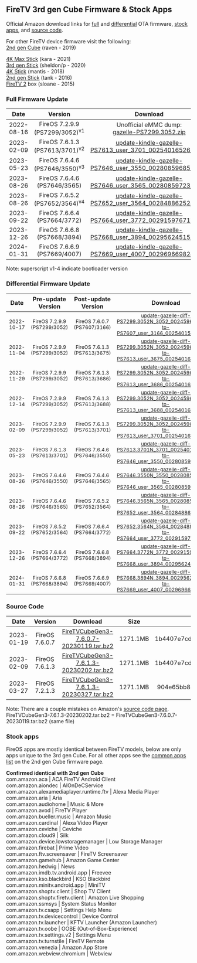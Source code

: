 ## FireTV 3rd gen Cube Firmware & Stock Apps
Official Amazon download links for <a href="#full-firmware-update">full</a> and <a href="#differential-firmware-update">differential</a> OTA firmware, <a href="#stock-apps">stock apps</a>, and <a href="#source-code">source code</a>.  


For other FireTV device firmware visit the following:<br>
<a href="https://github.com/Pro-me3us/raven_firmware">2nd gen Cube</a> (raven - 2019)<br>

<a href="https://forum.xda-developers.com/t/fire-tv-stick-4k-max-kara-firmware-7-2-8-5-diff.4428871/">4K Max Stick</a> (kara - 2021)<br>
<a href="https://forum.xda-developers.com/t/fire-tv-stick-lite-3-sheldon-p-firmware.4413597/">3rd gen Stick</a> (sheldon/p - 2020)<br>
<a href="https://gist.github.com/JulyIghor/d3d3dd460527a1d2b5b67954160d4abf">4K Stick</a> (mantis - 2018)<br>
<a href="https://forum.xda-developers.com/t/fire-tv-stick-2-firmware-and-apps-official-cloud-front-direct-links.4259961/">2nd gen Stick</a> (tank - 2016)<br>
<a href="https://forum.xda-developers.com/t/stock-fire-tv-2-sloane-archiv.4446785">FireTV 2</a> box (sloane - 2015)<br>


### Full Firmware Update
| Date | Version | Download | Size | MD5 |
|:----:|:-------:|:--------:|:----:|:---:|
| 2022-08-16 | FireOS 7.2.9.9 (PS7299/3052)<sup>v1</sup> | Unofficial eMMC  dump: <br>[gazelle-PS7299.3052.zip](https://mega.nz/file/g2cjDRzJ#l5Yt8_PFOJ_aMaiaKFs9MTVlQg-1ULJRF3-7kVBALtI) | 976.4MB | 916f7f5484b4b0443b73cd9d6b67c1be |
| 2023-02-09 | FireOS 7.6.1.3 (PS7613/3701)<sup>v2</sup> | [update-kindle-gazelle-PS7613_user_3701_0025401652612.bin](https://d1s31zyz7dcc2d.cloudfront.net/b3dc079f5eac223fea9f8666e7be990d/update-kindle-gazelle-PS7613_user_3701_0025401652612.bin) | 908.3MB | ba22a775d46fd39f533a6684631b41ee |
| 2023-05-23 | FireOS 7.6.4.6 (PS7646/3550)<sup>v3</sup> | [update-kindle-gazelle-PS7646_user_3550_0028085968516.bin](https://d1s31zyz7dcc2d.cloudfront.prod.ota-cloudfront.net/ded5f6297c3a43e5b415a03e23e29527/update-kindle-gazelle-PS7646_user_3550_0028085968516.bin) | 879.7MB | 8fb2db5a46a7a09fc9f35dd393e693fe |
| 2023-08-26 | FireOS 7.6.4.6 (PS7646/3565) | [update-kindle-gazelle-PS7646_user_3565_0028085972356.bin](https://d1s31zyz7dcc2d.cloudfront.prod.ota-cloudfront.net/26ea8e7e046767da72b0e27901ae75c1/update-kindle-gazelle-PS7646_user_3565_0028085972356.bin) | 879.8MB | 2849b0e0d9a1955a5f0d0bf904c8b42f |
| 2023-08-26 | FireOS 7.6.5.2 (PS7652/3564)<sup>v4</sup> | [update-kindle-gazelle-PS7652_user_3564_0028488625284.bin](https://d1s31zyz7dcc2d.cloudfront.prod.ota-cloudfront.net/654ae6d5f6d9c317f56ff110ac8beb56/update-kindle-gazelle-PS7652_user_3564_0028488625284.bin) | 874.3MB | 41548a9005c34f54d884fefcf3b3352a |
| 2023-09-22 | FireOS 7.6.6.4 (PS7664/3772) | [update-kindle-gazelle-PS7664_user_3772_0029159767172.bin](https://d1s31zyz7dcc2d.cloudfront.prod.ota-cloudfront.net/267a77329e0a9cff77ffdb54e79c34ac/update-kindle-gazelle-PS7664_user_3772_0029159767172.bin) | 877.7MB | 411bcda42496d261a60d2e9c91851bfe | 
| 2023-12-26 | FireOS 7.6.6.8 (PS7668/3894) | [update-kindle-gazelle-PS7668_user_3894_0029562451588.bin](https://d1s31zyz7dcc2d.cloudfront.prod.ota-cloudfront.net/2023/12/27/d345bda0-a17e-4999-a74b-4e509012de48/update-kindle-gazelle-PS7668_user_3894_0029562451588.bin) | 888.0MB | 980abb5d345a0cef57e0da76a9bc08ee | 
| 2024-01-31 | FireOS 7.6.6.9 (PS7669/4007) | [update-kindle-gazelle-PS7669_user_4007_0029696698244.bin](https://d1s31zyz7dcc2d.cloudfront.prod.ota-cloudfront.net/2024/2/1/f92688f7-20e5-49f9-9680-c3b7cf726853/update-kindle-gazelle-PS7669_user_4007_0029696698244.bin) | 899.8MB | 4cb5d6426e619faf2d4243b71732be15 |

Note: superscript v1-4 indicate bootloader version


### Differential Firmware Update
| Date | Pre-update Version | Post-update Version | Download | Size | MD5 |
|:----:|:------------------:|:-------------------:|:--------:|:----:|:---:|
| <sub>2022-10-17</sub> | <sub>FireOS 7.2.9.9 (PS7299/3052)</sub> | <sub>FireOS 7.6.0.7 (PS7607/3166)</sub> | <sub>[update-gazelle-diff-PS7299.3052N_3052_0024596180100-to-PS7607_user_3166_0025401515652.bin](https://d1s31zyz7dcc2d.cloudfront.net/dac608f3be4835360633483ca8396188/update-gazelle-diff-PS7299.3052N_3052_0024596180100-to-PS7607_user_3166_0025401515652.bin)</sub> | <sub>186.5MB</sub> | <sub>034c7d5bac07b81e959e07b7e6c36eac</sub> |
| <sub>2022-11-04</sub> | <sub>FireOS 7.2.9.9 (PS7299/3052)</sub> | <sub>FireOS 7.6.1.3 (PS7613/3675)</sub> | <sub>[update-gazelle-diff-PS7299.3052N_3052_0024596180100-to-PS7613_user_3675_0025401645956.bin](https://d1s31zyz7dcc2d.cloudfront.net/dccb01a410e065278522e63806435f94/update-gazelle-diff-PS7299.3052N_3052_0024596180100-to-PS7613_user_3675_0025401645956.bin)</sub> | <sub>184.9MB</sub> | <sub>b95ae6e843f8a29c66f83758bb6e71ef</sub> |
| <sub>2022-11-29</sub> | <sub>FireOS 7.2.9.9 (PS7299/3052)</sub> | <sub>FireOS 7.6.1.3 (PS7613/3686)</sub> | <sub>[update-gazelle-diff-PS7299.3052N_3052_0024596180100-to-PS7613_user_3686_0025401648772.bin](https://d1s31zyz7dcc2d.cloudfront.net/3acac2048da70780dcd108c80ac8af8b/update-gazelle-diff-PS7299.3052N_3052_0024596180100-to-PS7613_user_3686_0025401648772.bin)</sub> | <sub>184.7MB</sub> | <sub>d522dc2b87d9e8309383e129e2efc859</sub> |
| <sub>2022-12-14</sub> | <sub>FireOS 7.2.9.9 (PS7299/3052)</sub> | <sub>FireOS 7.6.1.3 (PS7613/3688)</sub> | <sub>[update-gazelle-diff-PS7299.3052N_3052_0024596180100-to-PS7613_user_3688_0025401649284.bin](https://d1s31zyz7dcc2d.cloudfront.net/e80a00f005b8ece2738b5600d9a5243b/update-gazelle-diff-PS7299.3052N_3052_0024596180100-to-PS7613_user_3688_0025401649284.bin)</sub> | <sub>184.7MB</sub> | <sub>85e1f896dd7b1a14b521c7506c529cd2</sub> |
| <sub>2023-02-09</sub> | <sub>FireOS 7.2.9.9 (PS7299/3052)</sub> | <sub>FireOS 7.6.1.3 (PS7613/3701)</sub> | <sub>[update-gazelle-diff-PS7299.3052N_3052_0024596180100-to-PS7613_user_3701_0025401652612.bin](https://d1s31zyz7dcc2d.cloudfront.net/bc0f390f6d1963e61c0c52627511ff9e/update-gazelle-diff-PS7299.3052N_3052_0024596180100-to-PS7613_user_3701_0025401652612.bin)</sub> | <sub>186.3MB</sub> | <sub>597abbaec34cf048d25fdacef8c77978</sub> |
| <sub>2023-05-23</sub> | <sub>FireOS 7.6.1.3 (PS7613/3701)</sub> | <sub>FireOS 7.6.4.6 (PS7646/3550)</sub> | <sub>[update-gazelle-diff-PS7613.3701N_3701_0025401652612-to-PS7646_user_3550_0028085968516.bin](https://d1s31zyz7dcc2d.cloudfront.prod.ota-cloudfront.net/e87e843ed0443416b84927c37829746f/update-gazelle-diff-PS7613.3701N_3701_0025401652612-to-PS7646_user_3550_0028085968516.bin)</sub> | <sub>235.5MB</sub> | <sub>bcfcf2d3c80ca7028586fdea26e677e1</sub> |
| <sub>2023-08-26</sub> | <sub>FireOS 7.6.4.6 (PS7646/3550)</sub> | <sub>FireOS 7.6.4.6 (PS7646/3565)</sub> | <sub>[update-gazelle-diff-PS7646.3550N_3550_0028085968516-to-PS7646_user_3565_0028085972356.bin](https://d1s31zyz7dcc2d.cloudfront.prod.ota-cloudfront.net/074bee6ebf96eeba8bb7e494fd58ee7a/update-gazelle-diff-PS7646.3550N_3550_0028085968516-to-PS7646_user_3565_0028085972356.bin)</sub> | <sub>53.9MB</sub> | <sub>96c00c32efedd60e43f34eeda7db909b</sub> |
| <sub>2023-08-26</sub> | <sub>FireOS 7.6.4.6 (PS7646/3565)</sub> | <sub>FireOS 7.6.5.2 (PS7652/3564)</sub> | <sub>[update-gazelle-diff-PS7646.3565N_3565_0028085972356-to-PS7652_user_3564_0028488625284.bin](https://d1s31zyz7dcc2d.cloudfront.prod.ota-cloudfront.net/0411d20c67d405c5f426f9e6aa32d5f2/update-gazelle-diff-PS7646.3565N_3565_0028085972356-to-PS7652_user_3564_0028488625284.bin)</sub> | <sub>168.7MB</sub> | <sub>f317066a1a6d4d361596540b9160c3cf</sub> |
| <sub>2023-09-22</sub> | <sub>FireOS 7.6.5.2 (PS7652/3564)</sub> | <sub>FireOS 7.6.6.4 (PS7664/3772)</sub> | <sub>[update-gazelle-diff-PS7652.3564N_3564_0028488625284-to-PS7664_user_3772_0029159767172.bin](https://d1s31zyz7dcc2d.cloudfront.prod.ota-cloudfront.net/510e4a2ab099695834d9aa222e719e2a/update-gazelle-diff-PS7652.3564N_3564_0028488625284-to-PS7664_user_3772_0029159767172.bin)</sub> | <sub>164.7MB</sub> | <sub>d56f4d65d3015f8be81a0308961b4047</sub> |
| <sub>2023-12-26</sub> | <sub>FireOS 7.6.6.4 (PS7664/3772)</sub> | <sub>FireOS 7.6.6.8 (PS7668/3894)</sub> | <sub>[update-gazelle-diff-PS7664.3772N_3772_0029159767172-to-PS7668_user_3894_0029562451588.bin](https://d1s31zyz7dcc2d.cloudfront.prod.ota-cloudfront.net/b530b75373fcb4ece79ed841edd95ca1/update-gazelle-diff-PS7664.3772N_3772_0029159767172-to-PS7668_user_3894_0029562451588.bin)</sub> | <sub>185.8MB</sub> | <sub>f388bf3093631ae96a827e563c8b71f5</sub> |
| <sub>2024-01-31</sub> | <sub>FireOS 7.6.6.8 (PS7668/3894)</sub> | <sub>FireOS 7.6.6.9 (PS7669/4007)</sub> | <sub>[update-gazelle-diff-PS7668.3894N_3894_0029562451588-to-PS7669_user_4007_0029696698244.bin](https://d1s31zyz7dcc2d.cloudfront.prod.ota-cloudfront.net/2024/2/5/ffa6a805-35a1-4bb2-9d31-11000cbbf571/update-gazelle-diff-PS7668.3894N_3894_0029562451588-to-PS7669_user_4007_0029696698244.bin)</sub> | <sub>155.2MB</sub> | <sub>902ee7cd72728c93c1ea8e0ba61e2949</sub> |


### Source Code
| Date | Version | Download | Size | MD5 |
|:----:|:-------:|:--------:|:----:|:---:|
| 2023-01-19 | FireOS 7.6.0.7 | [FireTVCubeGen3-7.6.0.7-20230119.tar.bz2](https://fireos-tv-src.s3.amazonaws.com/JX0yJGnRgekSADGa6GTXPdGA2r/FireTVCubeGen3-7.6.1.3-20230202.tar.bz2) | 1271.1MB | 1b4407e7cd07365dc85133a52eb4598e |
| 2023-02-09 | FireOS 7.6.1.3 | [FireTVCubeGen3-7.6.1.3-20230202.tar.bz2](https://fireos-tv-src.s3.amazonaws.com/JX0yJGnRgekSADGa6GTXPdGA2r/FireTVCubeGen3-7.6.1.3-20230202.tar.bz2) | 1271.1MB | 1b4407e7cd07365dc85133a52eb4598e |
| 2023-03-27 | FireOS 7.2.1.3 | [FireTVCubeGen3-7.6.1.3-20230327.tar.bz2](https://fireos-tv-src.s3.amazonaws.com/cC4bqtXEzSiSsvtzgyEpy0JmRr/FireTVCubeGen3-7.6.1.3-20230327.tar.bz2) | 1271.1MB | 904e65bb86c5ca760f8c0de1989fa7ee |

Note: There are a couple mistakes on Amazon's <a href="https://www.amazon.com/gp/help/customer/display.html?nodeId=201452680">source code page</a>. <br>
FireTVCubeGen3-7.6.1.3-20230202.tar.bz2 = FireTVCubeGen3-7.6.0.7-20230119.tar.bz2 (same file)<br>

### Stock apps
FireOS apps are mostly identical between FireTV models, below are only apps unique to the 3rd gen Cube.  For all other apps see the <a href="https://github.com/Pro-me3us/raven_firmware#stock-apps">common apps list</a> on the 2nd gen Cube firmware page.

**Confirmed identical with 2nd gen Cube**<br>
com.amazon.aca                            | ACA FireTV Android Client<br>
com.amazon.aiondec                        | AIOnDeCService<br>
com.amazon.alexamediaplayer.runtime.ftv   | Alexa Media Player<br>
com.amazon.aria                           | Aria<br>
com.amazon.audiohome                      | Music & More<br>
com.amazon.avod                           | FireTV Player<br>
com.amazon.bueller.music                  | Amazon Music<br>
com.amazon.cardinal                       | Alexa Video Player<br>
com.amazon.ceviche                        | Ceviche<br>
com.amazon.cloud9                         | Silk<br>
com.amazon.device.lowstoragemanager       | Low Storage Manager<br>
com.amazon.firebat                        | Prime Video<br>
com.amazon.ftv.screensaver                | FireTV Screensaver<br>
com.amazon.gamehub                        | Amazon Game Center<br>
com.amazon.hedwig                         | News<br>
com.amazon.imdb.tv.android.app            | Freevee<br>
com.amazon.kso.blackbird                  | KSO Blackbird<br>
com.amazon.minitv.android.app             | MiniTV<br>
com.amazon.shoptv.client                  | Shop TV Client<br>
com.amazon.shoptv.firetv.client           | Amazon Live Shopping<br>
com.amazon.ssmsys                         | System Status Monitor<br>
com.amazon.tv.csapp                       | Settings Help Menu<br>
com.amazon.tv.devicecontrol               | Device Control<br>
com.amazon.tv.launcher                    | KFTV Launcher (Amazon Launcher)<br>
com.amazon.tv.oobe                        | OOBE (Out-of-Box-Experience)<br>
com.amazon.tv.settings.v2                 | Settings Menu<br>
com.amazon.tv.turnstile                   | FireTV Remote<br>
com.amazon.venezia                        | Amazon App Store<br>
com.amazon.webview.chromium               | Webview<br>
